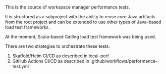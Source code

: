 This is the source of workspace manager performance tests.

It is structured as a subproject with the ability to reuse core Java artifacts from the root project and 
can be extended to use other types of Java-based load test frameworks.

At the moment, Scala-based Gatling load test framework was being used.

There are two strategies to orchestrate these tests:

1) Skaffold/Helm CI/CD as described in local-perf
2) GitHub Actions CI/CD as described in .github/workflows/performance-test.yml